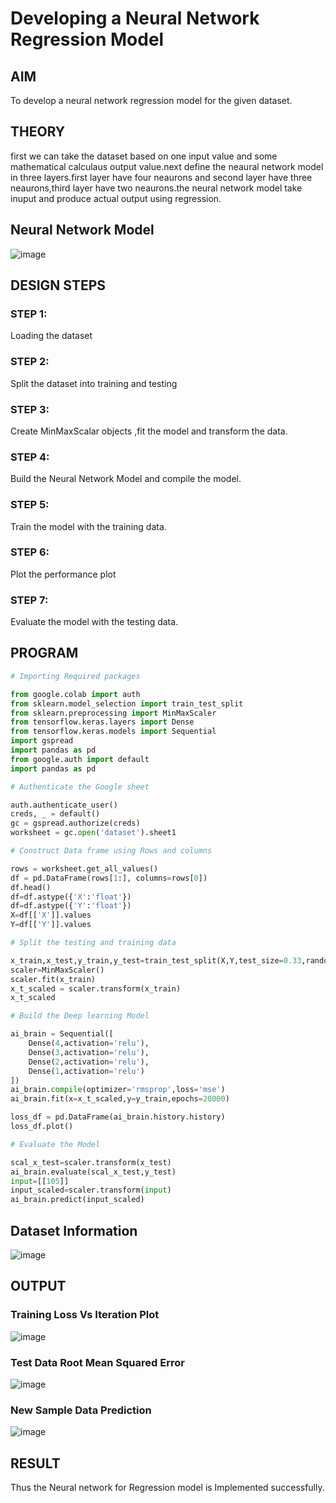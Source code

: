 # Developing a Neural Network Regression Model

## AIM

To develop a neural network regression model for the given dataset.

## THEORY

first we can take the dataset based on one input value and some mathematical calculaus output value.next define the neaural network model in three layers.first layer have four neaurons and second layer have three neaurons,third layer have two neaurons.the neural network model take inuput and produce actual output using regression.

## Neural Network Model

![image](https://user-images.githubusercontent.com/103049243/189942401-e913281c-2572-46c0-9a3e-59815c9e2733.png)

## DESIGN STEPS

### STEP 1:

Loading the dataset

### STEP 2:

Split the dataset into training and testing

### STEP 3:

Create MinMaxScalar objects ,fit the model and transform the data.

### STEP 4:

Build the Neural Network Model and compile the model.

### STEP 5:

Train the model with the training data.

### STEP 6:

Plot the performance plot

### STEP 7:

Evaluate the model with the testing data.

## PROGRAM
```python
# Importing Required packages

from google.colab import auth
from sklearn.model_selection import train_test_split
from sklearn.preprocessing import MinMaxScaler
from tensorflow.keras.layers import Dense
from tensorflow.keras.models import Sequential
import gspread
import pandas as pd
from google.auth import default
import pandas as pd

# Authenticate the Google sheet

auth.authenticate_user()
creds, _ = default()
gc = gspread.authorize(creds)
worksheet = gc.open('dataset').sheet1

# Construct Data frame using Rows and columns

rows = worksheet.get_all_values()
df = pd.DataFrame(rows[1:], columns=rows[0])
df.head()
df=df.astype({'X':'float'})
df=df.astype({'Y':'float'})
X=df[['X']].values
Y=df[['Y']].values

# Split the testing and training data

x_train,x_test,y_train,y_test=train_test_split(X,Y,test_size=0.33,random_state=50)
scaler=MinMaxScaler()
scaler.fit(x_train)
x_t_scaled = scaler.transform(x_train)
x_t_scaled

# Build the Deep learning Model

ai_brain = Sequential([
    Dense(4,activation='relu'),
    Dense(3,activation='relu'),
    Dense(2,activation='relu'),
    Dense(1,activation='relu')
])
ai_brain.compile(optimizer='rmsprop',loss='mse')
ai_brain.fit(x=x_t_scaled,y=y_train,epochs=20000)

loss_df = pd.DataFrame(ai_brain.history.history)
loss_df.plot()

# Evaluate the Model

scal_x_test=scaler.transform(x_test)
ai_brain.evaluate(scal_x_test,y_test)
input=[[105]]
input_scaled=scaler.transform(input)
ai_brain.predict(input_scaled)
```
## Dataset Information
![image](https://user-images.githubusercontent.com/103049243/189944349-340dfee8-84d9-4510-b0f6-64d77e6be7d6.png)
## OUTPUT

### Training Loss Vs Iteration Plot

![image](https://user-images.githubusercontent.com/103049243/189944507-9312dd44-2fb6-463a-bbf0-44ff868891e1.png)
### Test Data Root Mean Squared Error

![image](https://user-images.githubusercontent.com/103049243/189944455-6c9981c7-efab-486e-bca3-bf7fa074ab81.png)
### New Sample Data Prediction

![image](https://user-images.githubusercontent.com/103049243/189944603-01dab141-fda9-4497-b483-246bc0371d0f.png)
## RESULT
Thus the Neural network for Regression model is Implemented successfully.
